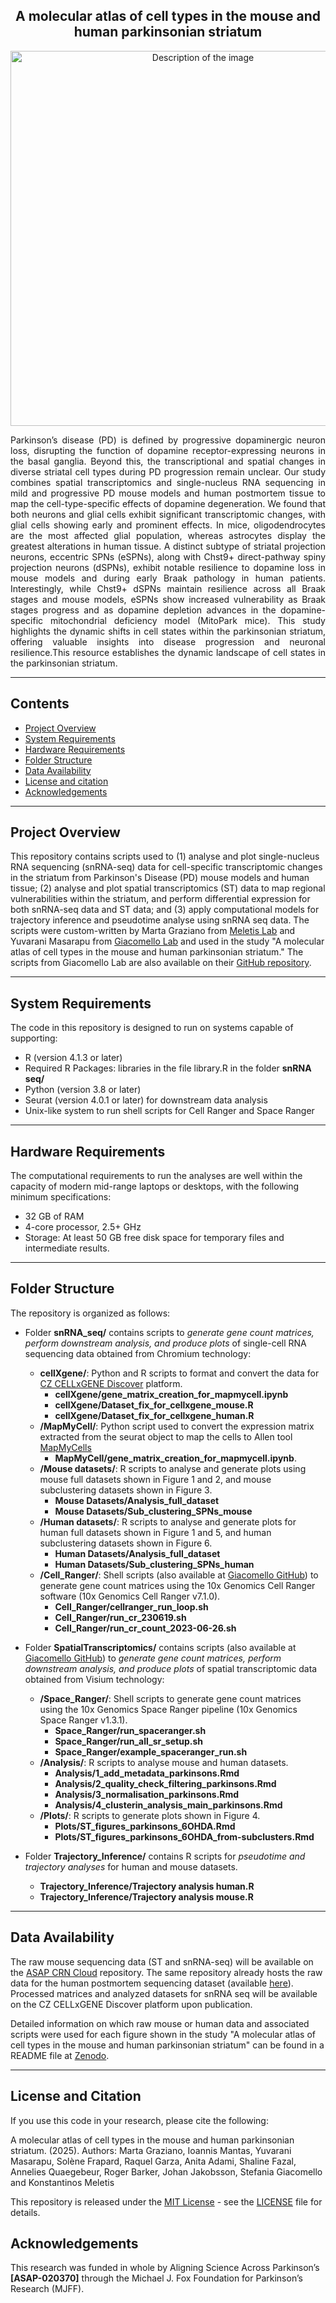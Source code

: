 <div align="center">
    <h2><strong>A molecular atlas of cell types in the mouse and human parkinsonian striatum</strong></h2>
    <img src="snRNA seq/Githhub_image.png" alt="Description of the image" width="600" />
</div>

<p align="justify">Parkinson’s disease (PD) is defined by progressive dopaminergic neuron loss, disrupting the function of dopamine receptor-expressing neurons in the basal ganglia. Beyond this, the transcriptional and spatial changes in diverse striatal cell types during PD progression remain unclear. Our study combines spatial transcriptomics and single-nucleus RNA sequencing in mild and progressive PD mouse models and human postmortem tissue to map the cell-type-specific effects of dopamine degeneration. We found that both neurons and glial cells exhibit significant transcriptomic changes, with glial cells showing early and prominent effects. In mice, oligodendrocytes are the most affected glial population, whereas astrocytes display the greatest alterations in human tissue. A distinct subtype of striatal projection neurons, eccentric SPNs (eSPNs), along with Chst9+ direct-pathway spiny projection neurons (dSPNs), exhibit notable resilience to dopamine loss in mouse models and during early Braak pathology in human patients. Interestingly, while Chst9+ dSPNs maintain resilience across all Braak stages and mouse models, eSPNs show increased vulnerability as Braak stages progress and as dopamine depletion advances in the dopamine-specific mitochondrial deficiency model (MitoPark mice). This study highlights the dynamic shifts in cell states within the parkinsonian striatum, offering valuable insights into disease progression and neuronal resilience.This resource establishes the dynamic landscape of cell states in the parkinsonian striatum.</p>

------------------
## Contents
* [Project Overview](#project-overview)
* [System Requirements](#system-requirements)
* [Hardware Requirements](#hardware-requirements)
* [Folder Structure](#folder-structure)
* [Data Availability](#data-availability)
* [License and citation](#license-and-citation)
* [Acknowledgements](#acknowledgements)

------------------
## Project Overview

This repository contains scripts used to (1) analyse and plot single-nucleus RNA sequencing (snRNA-seq) data for cell-specific transcriptomic changes in the striatum from Parkinson's Disease (PD) mouse models and human tissue; (2) analyse and plot spatial transcriptomics (ST) data to map regional vulnerabilities within the striatum, and perform differential expression for both snRNA-seq data and ST data; and (3) apply computational models for trajectory inference and pseudotime analyse using snRNA seq data. The scripts were custom-written by Marta Graziano from [Meletis Lab](https://ki.se/en/research/research-areas-centres-and-networks/research-groups/konstantinos-meletis-group#tab-research-focus) and Yuvarani Masarapu from [Giacomello Lab](https://www.spatialresearch.org/research-giacomello-lab/) and used in the study "A molecular atlas of cell types in the mouse and human parkinsonian striatum." The scripts from Giacomello Lab are also available on their [GitHub repository](https://github.com/giacomellolab/EarlyParkinsons_Striatum_Atlas.git).

------------------
## System Requirements

The code in this repository is designed to run on systems capable of supporting:

- R (version 4.1.3 or later)
- Required R Packages: libraries in the file library.R in the folder **snRNA seq/**
- Python (version 3.8 or later)
- Seurat (version 4.0.1 or later) for downstream data analysis
- Unix-like system to run shell scripts for Cell Ranger and Space Ranger

------------------
## Hardware Requirements

The computational requirements to run the analyses are well within the capacity of modern mid-range laptops or desktops, with the following minimum specifications:

- 32 GB of RAM
- 4-core processor, 2.5+ GHz
- Storage: At least 50 GB free disk space for temporary files and intermediate results.

------------------
## Folder Structure

The repository is organized as follows:

- Folder **snRNA_seq/** contains scripts to <i>generate gene count matrices, perform downstream analysis, and produce plots </i> of single-cell RNA sequencing data obtained from Chromium technology:
    - **cellXgene/**: Python and R scripts to format and convert the data for [CZ CELLxGENE Discover](https://cellxgene.cziscience.com/) platform.
        - **cellXgene/gene_matrix_creation_for_mapmycell.ipynb**
        - **cellXgene/Dataset_fix_for_cellxgene_mouse.R**
        - **cellXgene/Dataset_fix_for_cellxgene_human.R**
    - **/MapMyCell/**: Python script used to convert the expression matrix extracted from the seurat object to map the cells to Allen tool [MapMyCells](https://portal.brain-map.org/atlases-and-data/bkp/mapmycells)
        - **MapMyCell/gene_matrix_creation_for_mapmycell.ipynb**.
    - **/Mouse datasets/**: R scripts to analyse and generate plots using mouse full datasets shown in Figure 1 and 2, and mouse subclustering datasets shown in Figure 3.
        - **Mouse Datasets/Analysis_full_dataset**
        - **Mouse Datasets/Sub_clustering_SPNs_mouse**
    - **/Human datasets/**: R scripts to analyse and generate plots for human full datasets shown in Figure 1 and 5, and human subclustering datasets shown in Figure 6.
        - **Human Datasets/Analysis_full_dataset**
        - **Human Datasets/Sub_clustering_SPNs_human**
    - **/Cell_Ranger/**: Shell scripts (also available at [Giacomello GitHub](https://github.com/giacomellolab/EarlyParkinsons_Striatum_Atlas/tree/e93711259786f1619879188beb27a51a13d047cb/snRNAseq/Processing_Scripts)) to generate gene count matrices using the 10x Genomics Cell Ranger software (10x Genomics Cell Ranger v7.1.0).
        - **Cell_Ranger/cellranger_run_loop.sh**
        - **Cell_Ranger/run_cr_230619.sh**
        - **Cell_Ranger/run_cr_count_2023-06-26.sh**
 
- Folder **SpatialTranscriptomics/** contains scripts (also available at [Giacomello GitHub](https://github.com/giacomellolab/EarlyParkinsons_Striatum_Atlas/tree/main/SpatialTranscriptomics)) to <i>generate gene count matrices, perform downstream analysis, and produce plots </i> of spatial transcriptomic data obtained from Visium technology:
    - **/Space_Ranger/**: Shell scripts to generate gene count matrices using the 10x Genomics Space Ranger pipeline (10x Genomics Space Ranger v1.3.1).
        - **Space_Ranger/run_spaceranger.sh**
        - **Space_Ranger/run_all_sr_setup.sh**
        - **Space_Ranger/example_spaceranger_run.sh**
    - **/Analysis/**: R scripts to analyse mouse and human datasets.
        - **Analysis/1_add_metadata_parkinsons.Rmd**
        - **Analysis/2_quality_check_filtering_parkinsons.Rmd**
        - **Analysis/3_normalisation_parkinsons.Rmd**
        - **Analysis/4_clusterin_analysis_main_parkinsons.Rmd**
    - **/Plots/**: R scripts to generate plots shown in Figure 4.
        - **Plots/ST_figures_parkinsons_6OHDA.Rmd**
        - **Plots/ST_figures_parkinsons_6OHDA_from-subclusters.Rmd**

- Folder **Trajectory_Inference/** contains R scripts for <i> pseudotime and trajectory analyses </i> for human and mouse datasets.
    - **Trajectory_Inference/Trajectory analysis human.R**
    - **Trajectory_Inference/Trajectory analysis mouse.R**
 
------------------
## Data Availability

The raw mouse sequencing data (ST and snRNA-seq) will be available on the [ASAP CRN Cloud](https://cloud.parkinsonsroadmap.org/collections) repository. The same repository already hosts the raw data for the human postmortem sequencing dataset (available [here](https://cloud.parkinsonsroadmap.org/collections/jakobsson-20/overview)). Processed matrices and analyzed datasets for snRNA seq will be available on the CZ CELLxGENE Discover platform upon publication.

Detailed information on which raw mouse or human data and associated scripts were used for each figure shown in the study "A molecular atlas of cell types in the mouse and human parkinsonian striatum" can be found in a README file at [Zenodo](https://doi.org/10.5281/zenodo.15065317). 

------------------
## License and Citation

If you use this code in your research, please cite the following:

A molecular atlas of cell types in the mouse and human parkinsonian striatum. (2025). Authors: Marta Graziano, Ioannis Mantas, Yuvarani Masarapu, Solène Frapard, Raquel
Garza, Anita Adami, Shaline Fazal, Annelies Quaegebeur, Roger Barker, Johan Jakobsson, Stefania Giacomello and Konstantinos Meletis

This repository is released under the [MIT License](https://opensource.org/license/mit) - see the [LICENSE](LICENSE) file for details.

## Acknowledgements

This research was funded in whole by Aligning Science Across Parkinson’s **[ASAP-020370]** through the Michael J. Fox Foundation for Parkinson’s Research (MJFF).
